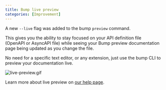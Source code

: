 ```yaml
---
title: Bump live preview
categories: [Improvement]
---
```


A new `--live` flag was added to the bump `preview` command.

This gives you the ability to stay focused on your API definition file (OpenAPI or AsyncAPI file) while seeing your Bump preview documentation page being updated as you change the file.

No need for a specific text editor, or any extension, just use the bump CLI to preview your documentation live.

![live-preview.gif](/images/updates/live-preview.gif)

Learn more about live preview on [our help page](https://docs.bump.sh/help/bump-cli/#live-preview). 
